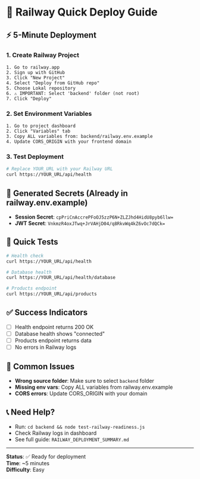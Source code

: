 # 🚂 Railway Quick Deploy Guide

## ⚡ 5-Minute Deployment

### 1. Create Railway Project
```
1. Go to railway.app
2. Sign up with GitHub
3. Click "New Project"
4. Select "Deploy from GitHub repo"
5. Choose Lokal repository
6. ⚠️ IMPORTANT: Select 'backend' folder (not root)
7. Click "Deploy"
```

### 2. Set Environment Variables
```
1. Go to project dashboard
2. Click "Variables" tab
3. Copy ALL variables from: backend/railway.env.example
4. Update CORS_ORIGIN with your frontend domain
```

### 3. Test Deployment
```bash
# Replace YOUR_URL with your Railway URL
curl https://YOUR_URL/api/health
```

## 🔧 Generated Secrets (Already in railway.env.example)
- **Session Secret**: `cpPriCnAccrePFoOJ5zzP6N+ZLZJhd4HidU8pyb6llw=`
- **JWT Secret**: `VnkmzR4oxJTwq+JrVAHjD04/q8RkvWq4kZ6vOc7dQCk=`

## 🧪 Quick Tests
```bash
# Health check
curl https://YOUR_URL/api/health

# Database health
curl https://YOUR_URL/api/health/database

# Products endpoint
curl https://YOUR_URL/api/products
```

## ✅ Success Indicators
- [ ] Health endpoint returns 200 OK
- [ ] Database health shows "connected"
- [ ] Products endpoint returns data
- [ ] No errors in Railway logs

## 🚨 Common Issues
- **Wrong source folder**: Make sure to select `backend` folder
- **Missing env vars**: Copy ALL variables from railway.env.example
- **CORS errors**: Update CORS_ORIGIN with your domain

## 📞 Need Help?
- Run: `cd backend && node test-railway-readiness.js`
- Check Railway logs in dashboard
- See full guide: `RAILWAY_DEPLOYMENT_SUMMARY.md`

---
**Status**: ✅ Ready for deployment  
**Time**: ~5 minutes  
**Difficulty**: Easy 